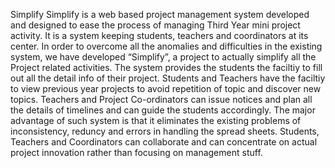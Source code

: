 Simplify
Simplify is a web based project management system developed and designed to ease the process of managing Third Year mini 
project activity. It is a system keeping students, teachers and coordinators at its center. In order to overcome all the
anomalies and difficulties in the existing system, we have developed “Simplify”, a project to actually simplify all the 
Project related activities. The system provides the students the faciltiy to fill out all the detail info of their project.
Students and Teachers have the faciltiy to view previous year projects to avoid repetition of topic and discover new topics. 
Teachers and Project Co-ordinators can issue notices and plan all the details of timelines and can guide the students accordingly.
The major advantage of such system is that it eliminates the existing problems of inconsistency, reduncy and errors in handling
the spread sheets. Students, Teachers and Coordinators can collaborate and can concentrate on actual project innovation rather than focusing on management stuff.
